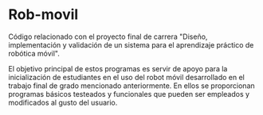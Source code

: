 # Rob-movil
Código relacionado con el proyecto final de carrera "Diseño, implementación y validación de un sistema para el aprendizaje práctico de robótica móvil".

El objetivo principal de estos programas es servir de apoyo para la inicialización de estudiantes en el uso del robot móvil desarrollado en el trabajo final de grado 
mencionado anteriormente. En ellos se proporcionan programas básicos testeados y funcionales que pueden ser empleados y modificados al gusto del usuario.
